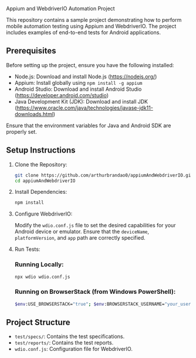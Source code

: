 Appium and WebdriverIO Automation Project  

This repository contains a sample project demonstrating how to perform mobile automation testing using Appium and WebdriverIO. The project includes examples of end-to-end tests for Android applications.  

## Prerequisites  

Before setting up the project, ensure you have the following installed:  

- Node.js: Download and install Node.js (https://nodejs.org/)  
- Appium: Install globally using `npm install -g appium`  
- Android Studio: Download and install Android Studio (https://developer.android.com/studio)  
- Java Development Kit (JDK): Download and install JDK (https://www.oracle.com/java/technologies/javase-jdk11-downloads.html)  

Ensure that the environment variables for Java and Android SDK are properly set.  

## Setup Instructions  

1. Clone the Repository:  

   ```bash  
   git clone https://github.com/arthurbrandao0/appiumAndWebdriverIO.git  
   cd appiumAndWebdriverIO  
   ```  

2. Install Dependencies:  

   ```bash  
   npm install  
   ```  

3. Configure WebdriverIO:  

   Modify the `wdio.conf.js` file to set the desired capabilities for your Android device or emulator. Ensure that the `deviceName`, `platformVersion`, and `app` path are correctly specified.  

4. Run Tests:  

   ### Running Locally:

   ```bash  
   npx wdio wdio.conf.js  
   ```  

   ### Running on BrowserStack (from Windows PowerShell):

   ```bash
   $env:USE_BROWSERSTACK="true"; $env:BROWSERSTACK_USERNAME="your_username"; $env:BROWSERSTACK_ACCESS_KEY="your_access_key"; npx wdio wdio.conf.js
   ```


## Project Structure  

- `test/specs/`: Contains the test specifications.  
- `test/reports/`: Contains the test reports.  
- `wdio.conf.js`: Configuration file for WebdriverIO.  